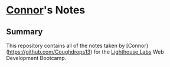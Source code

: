 # [Connor](https://github.com/Coughdrops13)'s Notes 
## Summary
This repository contains all of the notes taken by [Connor}(https://github.com/Coughdrops13) for the [Lighthouse Labs](https://www.lighthouselabs.ca/) Web Development Bootcamp.